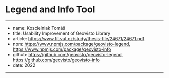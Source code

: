# Legend and Info Tool

---
  - name: Koscielniak Tomáš 
  - title:   Usability Improvement of Geovisto Library
  - article: https://www.fit.vut.cz/study/thesis-file/24671/24671.pdf
  - npm: https://www.npmjs.com/package/geovisto-legend, https://www.npmjs.com/package/geovisto-info
  - github: https://github.com/geovisto/geovisto-legend, https://github.com/geovisto/geovisto-info
  - date: 2022
---